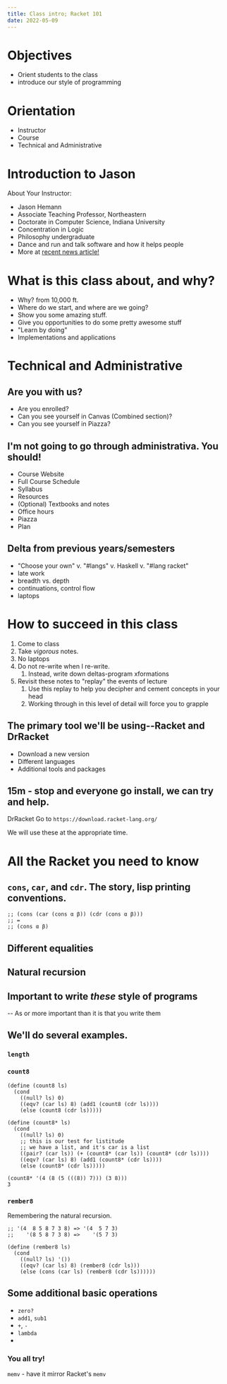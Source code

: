 ```yaml
---
title: Class intro; Racket 101
date: 2022-05-09
---
```


# Objectives

  - Orient students to the class
  - introduce our style of programming

# Orientation
  
  - Instructor
  - Course 
  - Technical and Administrative 

# Introduction to Jason

  About Your Instructor: 
   - Jason Hemann
   - Associate Teaching Professor, Northeastern
   - Doctorate in Computer Science, Indiana University
   - Concentration in Logic
   - Philosophy undergraduate
   - Dance and run and talk software and how it helps people
   - More at [recent news article!](https://twitter.com/KhouryCollege/status/1351680876254539776)

# What is this class about, and why? 

   - Why? from 10,000 ft. 
   - Where do we start, and where are we going? 
   - Show you some amazing stuff.
   - Give you opportunities to do some pretty awesome stuff
   - "Learn by doing"
   - Implementations and applications

# Technical and Administrative 

## Are you with us? 
   - Are you enrolled? 
   - Can you see yourself in Canvas (Combined section)?
   - Can you see yourself in Piazza? 

## I'm not going to go through administrativa. You should! 

  - Course Website
   - Full Course Schedule
   - Syllabus
   - Resources
   - (Optional) Textbooks and notes
   - Office hours 
  - Piazza 
  - Plan
   
## Delta from previous years/semesters
   - "Choose your own" v. "#langs" v. Haskell v. "#lang racket"
   - late work
   - breadth vs. depth 
   - continuations, control flow
   - laptops

# How to succeed in this class

 1. Come to class
 1. Take _vigorous_ notes. 
 1. No laptops
 1. Do not re-write when I re-write. 
    1. Instead, write down deltas-program xformations
 1. Revisit these notes to "replay" the events of lecture
    1. Use this replay to help you decipher and cement concepts in your head
	1. Working through in this level of detail will force you to grapple

## The primary tool we'll be using--Racket and DrRacket
 - Download a new version
 - Different languages
 - Additional tools and packages
 

## 15m - stop and everyone go install, we can try and help.

DrRacket Go to `https://download.racket-lang.org/`

We will use these at the appropriate time. 

# All the Racket you need to know

## `cons`, `car`, and `cdr`. The story, lisp printing conventions.

```racket
;; (cons (car (cons α β)) (cdr (cons α β)))
;; =
;; (cons α β)
```

## Different equalities



## Natural recursion


## Important to write *these* style of programs

 -- As or more important than it is that you write them

## We'll do several examples.

### `length`


### `count8`

```racket
(define (count8 ls)
  (cond
    ((null? ls) 0)
    ((eqv? (car ls) 8) (add1 (count8 (cdr ls))))
    (else (count8 (cdr ls)))))
```

```racket
(define (count8* ls)
  (cond
    ((null? ls) 0)
    ;; this is our test for listitude 
    ;; we have a list, and it's car is a list
    ((pair? (car ls)) (+ (count8* (car ls)) (count8* (cdr ls))))
    ((eqv? (car ls) 8) (add1 (count8* (cdr ls))))
    (else (count8* (cdr ls)))))
```

```racket
(count8* '(4 (8 (5 (((8)) 7))) (3 8)))
3
```

### `rember8` 

Remembering the natural recursion.

```racket
;; '(4  8 5 8 7 3 8) => '(4  5 7 3) 
;;    '(8 5 8 7 3 8) =>    '(5 7 3)

(define (rember8 ls)
  (cond
    ((null? ls) '())
    ((eqv? (car ls) 8) (rember8 (cdr ls)))
    (else (cons (car ls) (rember8 (cdr ls))))))
```

## Some additional basic operations

 - `zero?`
 - `add1`, `sub1`
 - `+`, `-`
 - `lambda`
 - 

### You all try!

`memv` - have it mirror Racket's `memv`



